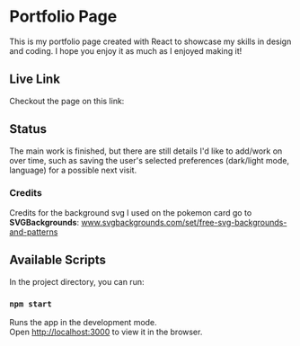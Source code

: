 # Portfolio Page

This is my portfolio page created with React to showcase my skills in design and coding. I hope you enjoy it as much as I enjoyed making it!

## Live Link

Checkout the page on this link: 

## Status

The main work is finished, but there are still details I'd like to add/work on over time, such as saving the user's selected preferences (dark/light mode, language) for a possible next visit.



### Credits

Credits for the background svg I used on the pokemon card go to __SVGBackgrounds__: www.svgbackgrounds.com/set/free-svg-backgrounds-and-patterns


## Available Scripts

In the project directory, you can run:

### `npm start`

Runs the app in the development mode.\
Open [http://localhost:3000](http://localhost:3000) to view it in the browser.


